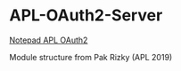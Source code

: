 # APL-OAuth2-Server

[Notepad APL OAuth2](https://notepad.pw/apl-oauth)

Module structure from Pak Rizky (APL 2019)